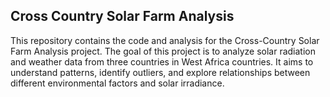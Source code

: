 ## Cross Country Solar Farm Analysis

This repository contains the code and analysis for the Cross-Country Solar Farm Analysis project. The goal of this project is to analyze solar radiation and weather data from three countries in West Africa countries. It aims to understand patterns, identify outliers, and explore relationships between different environmental factors and solar irradiance.